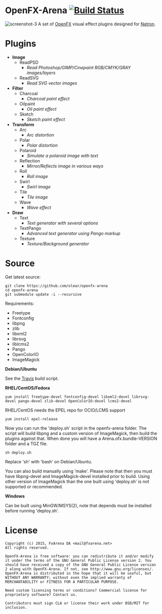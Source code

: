 OpenFX-Arena [![Build Status](https://travis-ci.org/olear/openfx-arena.svg)](https://travis-ci.org/olear/openfx-arena)
============

![screenshot-3](https://cloud.githubusercontent.com/assets/7461595/8152563/e60b18c4-131e-11e5-8bd7-6fd6d3dd2db7.png)
A set of [OpenFX](http://openfx.sf.net) visual effect plugins designed for [Natron](http://natron.inria.fr).

Plugins
=======

 * **Image**
   * ReadPSD
     * *Read Photoshop/GIMP/Cinepaint RGB/CMYK/GRAY images/layers*
   * ReadSVG
     * *Read SVG vector images*
 * **Filter**
   * Charcoal
     * *Charcoal paint effect*
   * Oilpaint
     * *Oil paint effect*
   * Sketch
     * *Sketch paint effect*
 * **Transform**
   * Arc
     * *Arc distortion*
   * Polar
     * *Polar distortion*
   * Polaroid
     * *Simulate a polaroid image with text*
   * Reflection
     * *Mirror/Reflects image in various ways*
   * Roll
     * *Roll image*
   * Swirl
     * *Swirl image*
   * Tile
     * *Tile image*
   * Wave
     * *Wave effect*
 * **Draw**
   * Text
     * *Text generator with several options*
   * TextPango
     * *Advanced text generator using Pango markup*
   * Texture
     * *Texture/Background generator*

Source
======

Get latest source:
```
git clone https://github.com/olear/openfx-arena
cd openfx-arena
git submodule update -i --recursive
```

Requirements:

 * Freetype
 * Fontconfig
 * libpng
 * zlib
 * libxml2
 * librsvg
 * liblcms2
 * Pango
 * OpenColorIO
 * ImageMagick

**Debian/Ubuntu**

See the [Travis](https://github.com/olear/openfx-arena/blob/trunk/.travis.yml) build script.

**RHEL/CentOS/Fedora**

```
yum install freetype-devel fontconfig-devel libxml2-devel librsvg-devel pango-devel zlib-devel OpenColorIO-devel lcms2-devel
```
RHEL/CentOS needs the EPEL repo for OCIO/LCMS support
```
yum install epel-release
```

Now you can run the 'deploy.sh' script in the openfx-arena folder. The script will build libpng and a custom version of ImageMagick, then build the plugins against that. When done you will have a Arena.ofx.bundle-VERSION folder and a TGZ file.

```
sh deploy.sh
```
Replace 'sh' with 'bash' on Debian/Ubuntu.

You can also build manually using 'make'. Please note that then you must have libpng-devel and ImageMagick-devel installed prior to build. Using other version of ImageMagick than the one built using 'deploy.sh' is not supported or recommended.

**Windows**

Can be built using MinGW/MSYS(2), note that depends must be installed before running 'deploy.sh'.

License
=======
```
Copyright (c) 2015, FxArena DA <mail@fxarena.net>
All rights reserved.

OpenFX-Arena is free software: you can redistribute it and/or modify it under the terms of the GNU General Public License version 2. You should have received a copy of the GNU General Public License version 2 along with OpenFX-Arena. If not, see http://www.gnu.org/licenses/.
OpenFX-Arena is distributed in the hope that it will be useful, but WITHOUT ANY WARRANTY; without even the implied warranty of MERCHANTABILITY or FITNESS FOR A PARTICULAR PURPOSE.

Need custom licensing terms or conditions? Commercial license for proprietary software? Contact us.

Contributors must sign CLA or license their work under BSD/MIT for inclusion.
```
